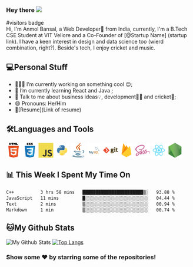 ### Hey there <img src="https://media.giphy.com/media/hvRJCLFzcasrR4ia7z/giphy.gif" width="25px">
#visitors badge
<br>
Hi, I'm Anmol Bansal, a Web Developer🚀 from India, currently, I'm a B.Tech CSE Student at VIT Vellore and a Co-Founder of [@Startup Name] (startup link). I have a keen interest in design and data science too (wierd combination, right?). Beside's tech, I enjoy cricket and music.

## 💻Personal Stuff

- 👨🏽‍💻 I’m currently working on something cool :wink:;
- 🌱 I’m currently learning React and Java ; 
- 💬 Talk to me about business ideas💡, development👨‍💻 and cricket🏏;
- 😄 Pronouns: He/Him
- 📝[Resume](Link of resume)

 ## 🛠️Languages and Tools
 
 
  <code><img height="40" src="https://raw.githubusercontent.com/github/explore/80688e429a7d4ef2fca1e82350fe8e3517d3494d/topics/html/html.png"></code>
  <code><img height="40" src="https://raw.githubusercontent.com/github/explore/80688e429a7d4ef2fca1e82350fe8e3517d3494d/topics/css/css.png"></code>
  <code><img height="40" src="https://raw.githubusercontent.com/github/explore/80688e429a7d4ef2fca1e82350fe8e3517d3494d/topics/javascript/javascript.png"></code>
  <code><img height="40" src="https://raw.githubusercontent.com/github/explore/80688e429a7d4ef2fca1e82350fe8e3517d3494d/topics/python/python.png"></code>
  <code><img height="40" src="https://raw.githubusercontent.com/github/explore/80688e429a7d4ef2fca1e82350fe8e3517d3494d/topics/java/java.png"></code>
  <code><img height="40" src="https://raw.githubusercontent.com/github/explore/80688e429a7d4ef2fca1e82350fe8e3517d3494d/topics/mysql/mysql.png"></code>
  <code><img height="40" src="https://raw.githubusercontent.com/github/explore/80688e429a7d4ef2fca1e82350fe8e3517d3494d/topics/git/git.png"></code>
  <code><img height="40" src="https://raw.githubusercontent.com/github/explore/80688e429a7d4ef2fca1e82350fe8e3517d3494d/topics/firebase/firebase.png"></code>
  <code><img height="40" src="https://raw.githubusercontent.com/github/explore/80688e429a7d4ef2fca1e82350fe8e3517d3494d/topics/sass/sass.png"></code>
  <code><img height="40" src="https://raw.githubusercontent.com/github/explore/80688e429a7d4ef2fca1e82350fe8e3517d3494d/topics/react/react.png"></code>
  <code><img height="40" src="https://raw.githubusercontent.com/github/explore/80688e429a7d4ef2fca1e82350fe8e3517d3494d/topics/nodejs/nodejs.png"></code>

## 📊 This Week I Spent My Time On
<!--START_SECTION:waka-->
```text
C++          3 hrs 58 mins   ███████████████████████▒░   93.88 % 
JavaScript   11 mins         █░░░░░░░░░░░░░░░░░░░░░░░░   04.44 % 
Text         2 mins          ▒░░░░░░░░░░░░░░░░░░░░░░░░   00.94 % 
Markdown     1 min           ▒░░░░░░░░░░░░░░░░░░░░░░░░   00.74 % 
```
<!--END_SECTION:waka-->

## 🐱My Github Stats
![My Github Stats](https://github-readme-stats.vercel.app/api?username=anmolbansal7&show_icons=true&title_color=ffc857&icon_color=8ac926&text_color=daf7dc&bg_color=151515&hide=["stars"])
[![Top Langs](https://github-readme-stats.vercel.app/api/top-langs/?username=anmolbansal7&layout=compact&text_color=daf7dc&bg_color=151515)](https://github.com/anuraghazra/github-readme-stats)

### Show some ❤️ by starring some of the repositories!
